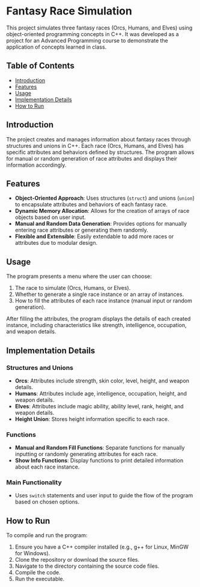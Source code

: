 # Fantasy Race Simulation

This project simulates three fantasy races (Orcs, Humans, and Elves) using object-oriented programming concepts in C++. It was developed as a project for an Advanced Programming course to demonstrate the application of concepts learned in class.

## Table of Contents
- [Introduction](#introduction)
- [Features](#features)
- [Usage](#usage)
- [Implementation Details](#implementation-details)
- [How to Run](#how-to-run)

## Introduction

The project creates and manages information about fantasy races through structures and unions in C++. Each race (Orcs, Humans, and Elves) has specific attributes and behaviors defined by structures. The program allows for manual or random generation of race attributes and displays their information accordingly.

## Features

- **Object-Oriented Approach**: Uses structures (`struct`) and unions (`union`) to encapsulate attributes and behaviors of each fantasy race.
- **Dynamic Memory Allocation**: Allows for the creation of arrays of race objects based on user input.
- **Manual and Random Data Generation**: Provides options for manually entering race attributes or generating them randomly.
- **Flexible and Extensible**: Easily extendable to add more races or attributes due to modular design.

## Usage

The program presents a menu where the user can choose:
1. The race to simulate (Orcs, Humans, or Elves).
2. Whether to generate a single race instance or an array of instances.
3. How to fill the attributes of each race instance (manual input or random generation).

After filling the attributes, the program displays the details of each created instance, including characteristics like strength, intelligence, occupation, and weapon details.

## Implementation Details

### Structures and Unions
- **Orcs**: Attributes include strength, skin color, level, height, and weapon details.
- **Humans**: Attributes include age, intelligence, occupation, height, and weapon details.
- **Elves**: Attributes include magic ability, ability level, rank, height, and weapon details.
- **Height Union**: Stores height information specific to each race.

### Functions
- **Manual and Random Fill Functions**: Separate functions for manually inputting or randomly generating attributes for each race.
- **Show Info Functions**: Display functions to print detailed information about each race instance.

### Main Functionality
- Uses `switch` statements and user input to guide the flow of the program based on chosen options.

## How to Run

To compile and run the program:
1. Ensure you have a C++ compiler installed (e.g., g++ for Linux, MinGW for Windows).
2. Clone the repository or download the source files.
3. Navigate to the directory containing the source code files.
4. Compile the code.
5. Run the executable.
